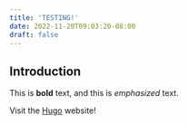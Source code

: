 ```yaml
---
title: 'TESTING!'
date: 2022-11-20T09:03:20-08:00
draft: false
---
```


## Introduction

This is **bold** text, and this is _emphasized_ text.

Visit the [Hugo](https://gohugo.io) website!
